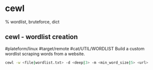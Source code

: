 # cewl

% wordlist, bruteforce, dict

## cewl - wordlist creation
#plateform/linux #target/remote #cat/UTIL/WORDLIST 
Build a custom wordlist scraping words from a website.

```bash
cewl -w <file|wordlist.txt> -d <deep|3> -m <min_word_size|5> <url>
```
